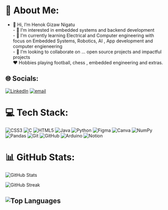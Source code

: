 # 💫 About Me:
- 👋 Hi, I’m Henok Gizaw Nigatu<br>- 👀 I’m interested in embedded systems and backend development<br>- 🌱 I’m currently learning Electrical and Computer engineering with focus on Embedded Systems, Robotics, AI , App development and computer engieneering<br>- 💞️ I’m looking to collaborate on ... open source projects and  impactful projects <br>❤️ Hobbies playing football, chess , embedded engineering and extras.

## 🌐 Socials:
[![LinkedIn](https://img.shields.io/badge/LinkedIn-%230077B5.svg?logo=linkedin&logoColor=white)](https://linkedin.com/in/https://www.linkedin.com/in/henok-gizaw-nigatu-629a93338/overlay/about-this-profile/?lipi=urn%3Ali%3Apage%3Ad_flagship3_profile_view_base%3BT7wfLF1cQB6sWSiePLrBHg%3D%3D) [![email](https://img.shields.io/badge/Email-D14836?logo=gmail&logoColor=white)](mailto:henokgizaw06@gmail.com) 

# 💻 Tech Stack:
![CSS3](https://img.shields.io/badge/css3-%231572B6.svg?style=for-the-badge&logo=css3&logoColor=white) ![C](https://img.shields.io/badge/c-%2300599C.svg?style=for-the-badge&logo=c&logoColor=white) ![HTML5](https://img.shields.io/badge/html5-%23E34F26.svg?style=for-the-badge&logo=html5&logoColor=white) ![Java](https://img.shields.io/badge/java-%23ED8B00.svg?style=for-the-badge&logo=openjdk&logoColor=white) ![Python](https://img.shields.io/badge/python-3670A0?style=for-the-badge&logo=python&logoColor=ffdd54) ![Figma](https://img.shields.io/badge/figma-%23F24E1E.svg?style=for-the-badge&logo=figma&logoColor=white) ![Canva](https://img.shields.io/badge/Canva-%2300C4CC.svg?style=for-the-badge&logo=Canva&logoColor=white) ![NumPy](https://img.shields.io/badge/numpy-%23013243.svg?style=for-the-badge&logo=numpy&logoColor=white) ![Pandas](https://img.shields.io/badge/pandas-%23150458.svg?style=for-the-badge&logo=pandas&logoColor=white) ![Git](https://img.shields.io/badge/git-%23F05033.svg?style=for-the-badge&logo=git&logoColor=white) ![GitHub](https://img.shields.io/badge/github-%23121011.svg?style=for-the-badge&logo=github&logoColor=white) ![Arduino](https://img.shields.io/badge/-Arduino-00979D?style=for-the-badge&logo=Arduino&logoColor=white) ![Notion](https://img.shields.io/badge/Notion-%23000000.svg?style=for-the-badge&logo=notion&logoColor=white)
# 📊 GitHub Stats:
![GitHub Stats](https://github-readme-stats.vercel.app/api?username=Henok0728&theme=blueberry&hide_border=false&include_all_commits=true&count_private=false)

![GitHub Streak](https://nirzak-streak-stats.vercel.app/?user=Henok0728&theme=blueberry&hide_border=false)

![Top Languages](https://github-readme-stats.vercel.app/api/top-langs/?username=Henok0728&theme=blueberry&hide_border=false&layout=compact)
---

<!-- Proudly created with GPRM ( https://gprm.itsvg.in ) -->

<!---
Henok0728/Henok0728 is a ✨ special ✨ repository because its `README.md` (this file) appears on your GitHub profile.
You can click the Preview link to take a look at your changes.
--->
